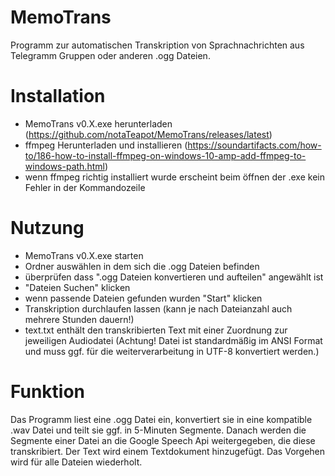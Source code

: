 # MemoTrans
Programm zur automatischen Transkription von Sprachnachrichten aus Telegramm Gruppen oder anderen .ogg Dateien.

# Installation
 - MemoTrans v0.X.exe herunterladen (https://github.com/notaTeapot/MemoTrans/releases/latest)
 - ffmpeg Herunterladen und installieren (https://soundartifacts.com/how-to/186-how-to-install-ffmpeg-on-windows-10-amp-add-ffmpeg-to-windows-path.html)
 - wenn ffmpeg richtig installiert wurde erscheint beim öffnen der .exe kein Fehler in der Kommandozeile

# Nutzung
 - MemoTrans v0.X.exe starten
 - Ordner auswählen in dem sich die .ogg Dateien befinden
 - überprüfen dass ".ogg Dateien konvertieren und aufteilen" angewählt ist
 - "Dateien Suchen" klicken
 - wenn passende Dateien gefunden wurden "Start" klicken
 - Transkription durchlaufen lassen (kann je nach Dateianzahl auch mehrere Stunden dauern!)
 - text.txt enthält den transkribierten Text mit einer Zuordnung zur jeweiligen Audiodatei (Achtung! Datei ist standardmäßig im ANSI Format und muss ggf. für die weiterverarbeitung in UTF-8 konvertiert werden.)

# Funktion
Das Programm liest eine .ogg Datei ein, konvertiert sie in eine kompatible .wav Datei und teilt sie ggf. in 5-Minuten Segmente. Danach werden die Segmente einer Datei an die Google Speech Api weitergegeben, die diese transkribiert. Der Text wird einem Textdokument hinzugefügt. Das Vorgehen wird für alle Dateien wiederholt.



